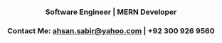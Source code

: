 ### <p align="center"> Software Engineer  | MERN Developer   </p>
### <p align="center"> Contact Me:  ahsan.sabir@yahoo.com |  +92 300 926 9560   </p>
